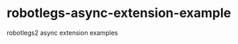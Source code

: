 robotlegs-async-extension-example
=================================

robotlegs2 async extension examples